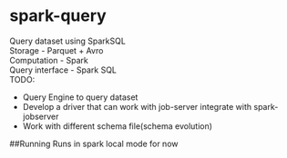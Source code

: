 # spark-query
Query dataset using SparkSQL<br>
Storage - Parquet + Avro<br>
Computation - Spark <br>
Query interface - Spark SQL<br>
TODO:<br>
-  Query Engine to query dataset<br>
-  Develop a driver that can work with job-server integrate with spark-jobserver<br>
-  Work with different schema file(schema evolution)<br>


##Running
Runs in spark local mode for now<br>

